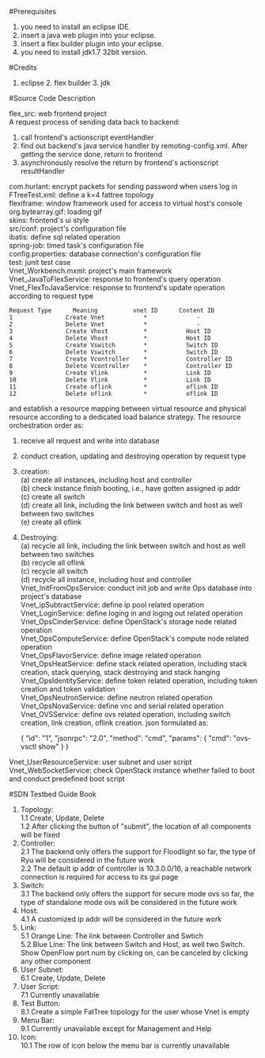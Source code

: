 #Prerequisites

1. you need to install an eclipse IDE.
2. insert a java web plugin into your eclipse.
3. insert a flex builder plugin into your eclipse.
4. you need to install jdk1.7 32bit version.

#Credits

1. eclipse  2. flex builder 3. jdk

#Source Code Description

flex_src: web frontend project  
A request process of sending data back to backend:  
1. call frontend's actionscript eventHandler  
2. find out backend's java service handler by remoting-config.xml. After getting the service done, return to frontend  
3. asynchronously resolve the return by frontend's actionscript resultHandler  

com.hurlant: encrypt packets for sending password when users log in  
FTreeTest.xml: define a k=4 fattree topology  
flexiframe: window framework used for access to virtual host's console   
org.bytearray.gif: loading gif  
skins: frontend's ui style  
src/conf: project's configuration file  
ibatis: define sql related operation  
spring-job: timed task's configuration file  
config.properties: database connection's configuration file  
test: junit test case  
Vnet_Workbench.mxml: project's main framework  
Vnet_JavaToFlexService: response to frontend's query operation  
Vnet_FlexToJavaService: response to frontend's update operation according to request type
    
    Request Type      Meaning          vnet ID      Content ID
	1               Create Vnet           *              -
	2               Delete Vnet           *              -
	3               Create Vhost          *           Host ID
	4               Delete Vhost          *           Host ID
	5               Create Vswitch        *           Switch ID
	6               Delete Vswitch        *           Switch ID
	7               Create Vcontroller    *           Controller ID
	8               Delete Vcontroller    *           Controller ID
	9               Create Vlink          *           Link ID
	10              Delete Vlink          *           Link ID
	11              Create oflink         *           oflink ID
	12              Delete oflink         *           oflink ID
	
and establish a resource mapping between virtual resource and physical resource according to a dedicated load balance strategy. The resource orchestration order as:  
1. receive all request and write into database
2. conduct creation, updating and destroying operation by request type
3. creation:  
	(a) create all instances, including host and controller  
	(b) check instance finish booting, i.e., have gotten assigned ip addr  
	(c) create all switch  
	(d) create all link, including the link between switch and host as well between two switches  
	(e) create all oflink  
4. Destroying:  
	(a) recycle all link, including the link between switch and host as well between two switches  
	(b) recycle all oflink  
	(c) recycle all switch  
	(d) recycle all instance, including host and controller  
Vnet_InitFromOpsService: conduct init job and write Ops database into project's database  
Vnet_ipSubtractService: define ip pool related operation  
Vnet_LoginService: define loging in and loging out related operation  
Vnet_OpsCinderService: define OpenStack's storage node related operation  
Vnet_OpsComputeService: define OpenStack's compute node related operation  
Vnet_OpsFlavorService: define image related operation  
Vnet_OpsHeatService: define stack related operation, including stack creation, stack querying, stack destroying and stack hanging  
Vnet_OpsIdentityService: define token related operation, including token creation and token validation  
Vnet_OpsNeutronService: define neutron related operation  
Vnet_OpsNovaService: define vnc and serial related operation  
Vnet_OVSService: define ovs related operation, including switch creation, link creation, oflink creation. json formulated as: 
	
    {
		"id": "1",
		"jsonrpc": "2.0",
		"method": "cmd",
		"params": 
		{
			"cmd": "ovs-vsctl show"
		}
	}

Vnet_UserResourceService: user subnet and user script  
Vnet_WebSocketService: check OpenStack instance whether failed to boot and conduct predefined boot script  


#SDN Testbed Guide Book

1. Topology:  
	1.1 Create, Update, Delete  
	1.2 After clicking the button of "submit", the location of all components will be fixed  
2. Controller:  
	2.1 The backend only offers the support for Floodlight so far, the type of Ryu will be considered in the future work  
	2.2 The default ip addr of controller is 10.3.0.0/16, a reachable network connection is required for access to its gui page  
3. Switch:  
	3.1 The backend only offers the support for secure mode ovs so far, the type of standalone mode ovs will be considered in the future work  
4. Host:  
	4.1 A customized ip addr will be considered in the future work  
5. Link:  
	5.1 Orange Line: The link between Controller and Swtich  
	5.2 Blue Line: The link between Switch and Host, as well two Switch. Show OpenFlow port num by clicking on, can be canceled by clicking any other component   
6. User Subnet:  
	6.1 Create, Update, Delete  
7. User Script:  
	7.1 Currently unavailable  
8. Test Button:  
	8.1 Create a simple FatTree topology for the user whose Vnet is empty  
9. Menu Bar:  
	9.1 Currently unavailable except for Management and Help  
10. Icon:  
	10.1 The row of icon below the menu bar is currently unavailable